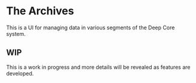 # The Archives

This is a UI for managing data in various segments of the Deep Core system.

## WIP

This is a work in progress and more details will be revealed as features are developed.

